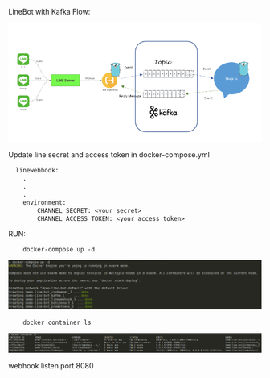 
LineBot with Kafka Flow:

![Screenshot](flow.png)

Update line secret and access token in docker-compose.yml

```
  linewebhook:
    .
    .
    .
    environment:
        CHANNEL_SECRET: <your secret> 
        CHANNEL_ACCESS_TOKEN: <your access token>
```

RUN: 
```
    docker-compose up -d
```
![Screenshot](docker-compose-up.png)
```
    docker container ls
```
![Screenshot](docker_screenshot.png)


webhook listen port 8080